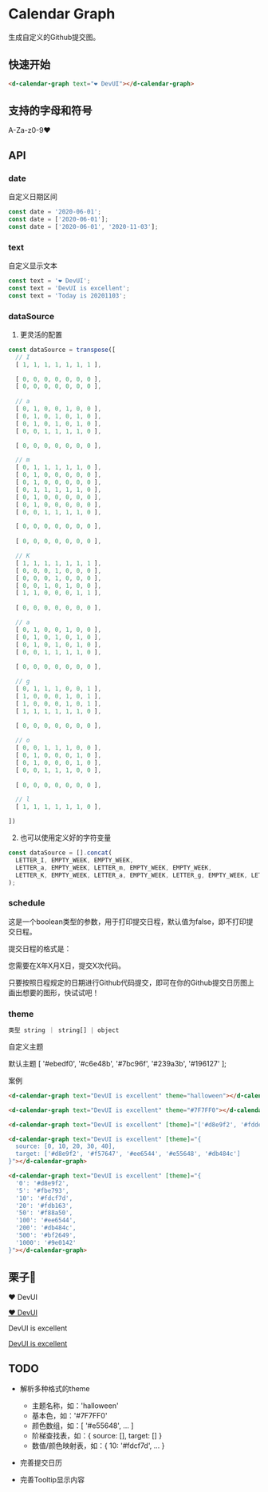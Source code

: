 # Calendar Graph

生成自定义的Github提交图。

## 快速开始

``` html
<d-calendar-graph text="❤ DevUI"></d-calendar-graph>
```

## 支持的字母和符号

A-Za-z0-9❤️

## API

### date

自定义日期区间

``` javascript
const date = '2020-06-01';
const date = ['2020-06-01'];
const date = ['2020-06-01', '2020-11-03'];
```

### text

自定义显示文本

``` javascript
const text = '❤ DevUI';
const text = 'DevUI is excellent';
const text = 'Today is 20201103';
```

### dataSource

1. 更灵活的配置

``` javascript
const dataSource = transpose([
  // I
  [ 1, 1, 1, 1, 1, 1, 1 ],

  [ 0, 0, 0, 0, 0, 0, 0 ],
  [ 0, 0, 0, 0, 0, 0, 0 ],
  
  // a
  [ 0, 1, 0, 0, 1, 0, 0 ],
  [ 0, 1, 0, 1, 0, 1, 0 ],
  [ 0, 1, 0, 1, 0, 1, 0 ],
  [ 0, 0, 1, 1, 1, 1, 0 ],

  [ 0, 0, 0, 0, 0, 0, 0 ],

  // m
  [ 0, 1, 1, 1, 1, 1, 0 ],
  [ 0, 1, 0, 0, 0, 0, 0 ],
  [ 0, 1, 0, 0, 0, 0, 0 ],
  [ 0, 1, 1, 1, 1, 1, 0 ],
  [ 0, 1, 0, 0, 0, 0, 0 ],
  [ 0, 1, 0, 0, 0, 0, 0 ],
  [ 0, 0, 1, 1, 1, 1, 0 ],

  [ 0, 0, 0, 0, 0, 0, 0 ],
  
  [ 0, 0, 0, 0, 0, 0, 0 ],

  // K
  [ 1, 1, 1, 1, 1, 1, 1 ],
  [ 0, 0, 0, 1, 0, 0, 0 ],
  [ 0, 0, 0, 1, 0, 0, 0 ],
  [ 0, 0, 1, 0, 1, 0, 0 ],
  [ 1, 1, 0, 0, 0, 1, 1 ],
  
  [ 0, 0, 0, 0, 0, 0, 0 ],

  // a
  [ 0, 1, 0, 0, 1, 0, 0 ],
  [ 0, 1, 0, 1, 0, 1, 0 ],
  [ 0, 1, 0, 1, 0, 1, 0 ],
  [ 0, 0, 1, 1, 1, 1, 0 ],
  
  [ 0, 0, 0, 0, 0, 0, 0 ],

  // g
  [ 0, 1, 1, 1, 0, 0, 1 ],
  [ 1, 0, 0, 0, 1, 0, 1 ],
  [ 1, 0, 0, 0, 1, 0, 1 ],
  [ 1, 1, 1, 1, 1, 1, 0 ],
  
  [ 0, 0, 0, 0, 0, 0, 0 ],

  // o
  [ 0, 0, 1, 1, 1, 0, 0 ],
  [ 0, 1, 0, 0, 0, 1, 0 ],
  [ 0, 1, 0, 0, 0, 1, 0 ],
  [ 0, 0, 1, 1, 1, 0, 0 ],
  
  [ 0, 0, 0, 0, 0, 0, 0 ],

  // l
  [ 1, 1, 1, 1, 1, 1, 0 ],

])
```

2. 也可以使用定义好的字符变量

``` javascript
const dataSource = [].concat(
  LETTER_I, EMPTY_WEEK, EMPTY_WEEK,
  LETTER_a, EMPTY_WEEK, LETTER_m, EMPTY_WEEK, EMPTY_WEEK,
  LETTER_K, EMPTY_WEEK, LETTER_a, EMPTY_WEEK, LETTER_g, EMPTY_WEEK, LETTER_o, EMPTY_WEEK, LETTER_l
);
```

### schedule

这是一个boolean类型的参数，用于打印提交日程，默认值为false，即不打印提交日程。

提交日程的格式是：

您需要在X年X月X日，提交X次代码。

只要按照日程规定的日期进行Github代码提交，即可在你的Github提交日历图上画出想要的图形，快试试吧！

### theme

``` javascript
类型 string ｜ string[] | object
```

自定义主题

默认主题 [ '#ebedf0', '#c6e48b', '#7bc96f', '#239a3b', '#196127' ];

案例

``` html
<d-calendar-graph text="DevUI is excellent" theme="halloween"></d-calendar-graph>

<d-calendar-graph text="DevUI is excellent" theme="#7F7FF0"></d-calendar-graph>

<d-calendar-graph text="DevUI is excellent" [theme]="['#d8e9f2', '#fdde8a', '#fa9e59', '#e55648', '#ae1345']"></d-calendar-graph>

<d-calendar-graph text="DevUI is excellent" [theme]="{
  source: [0, 10, 20, 30, 40],
  target: ['#d8e9f2', '#f57647', '#ee6544', '#e55648', '#db484c']
}"></d-calendar-graph>

<d-calendar-graph text="DevUI is excellent" [theme]="{
  '0': '#d8e9f2',
  '5': '#fbe793',
  '10': '#fdcf7d',
  '20': '#fdb163',
  '50': '#f88a50',
  '100': '#ee6544',
  '200': '#db484c',
  '500': '#bf2649',
  '1000': '#9e0142'
}"></d-calendar-graph>
```

## 栗子🌰

❤️ DevUI

[❤️ DevUI](src/assets/lovedevui.png)

DevUI is excellent

[DevUI is excellent](src/assets/devui-excellent.png)

## TODO

- 解析多种格式的theme
  - 主题名称，如：'halloween'
  - 基本色，如：'#7F7FF0'
  - 颜色数组，如：[ '#e55648', ... ]
  - 阶梯查找表，如：{ source: [], target: [] }
  - 数值/颜色映射表，如：{ 10: '#fdcf7d', ... }

- 完善提交日历
- 完善Tooltip显示内容
